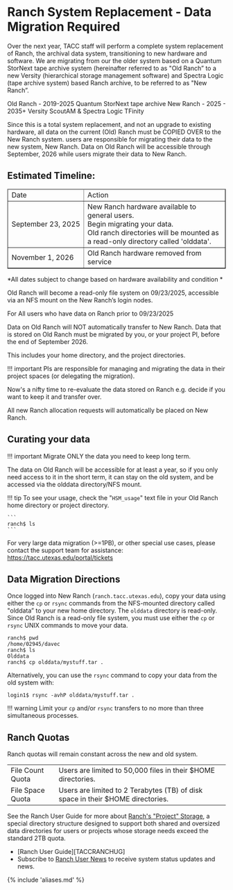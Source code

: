 # Ranch System Replacement - Data Migration Required

Over the next year, TACC staff will perform a complete system replacement of Ranch, the archival data system, transitioning to new hardware and software. We are migrating from our the older system based on a Quantum StorNext tape archive system (hereinafter referred to as "Old Ranch” to a new Versity (hierarchical storage management software) and Spectra Logic (tape archive system) based Ranch archive, to be referred to as "New Ranch”.

Old Ranch - 2019-2025 Quantum StorNext tape archive
New Ranch - 2025 - 2035+ Versity ScoutAM & Spectra Logic TFinity

Since this is a total system replacement, and not an upgrade to existing hardware, all data on the current (Old) Ranch must be COPIED OVER to the New Ranch system.  users are responsible for migrating their data to the new system, New Ranch.  Data on Old Ranch will be accessible through September, 2026 while users migrate their data to New Ranch.  

## Estimated Timeline:  

<table border="1">
<thead><tr><td>Date</td><td>Action</td></tr></thead>
<tr>
<td style="white-space:nowrap">September 23, 2025</td>
<td>New Ranch hardware available to general users. <br>Begin migrating your data.  <br>Old ranch directories will be mounted as a read-only directory called 'olddata'.</td>
</tr>
<tr>
<td style="white-space:nowrap">November 1, 2026</td><td>Old Ranch hardware removed from service </td></tr>
</table>

*All dates subject to change based on hardware availability and condition *

Old Ranch will become a read-only file system on 09/23/2025, accessible via an NFS mount on the New Ranch’s login nodes. 

For All users who have data on Ranch prior to 09/23/2025 

Data on Old Ranch will NOT automatically transfer to New Ranch. Data that is stored on Old Ranch must be migrated by you, or your project PI, before the end of September 2026. 


This includes your home directory, and the project directories.


!!! important 
	PIs are responsible for managing and migrating the data in their project spaces (or delegating the migration).

Now's a nifty time to re-evaluate the data stored on Ranch e.g. decide if you want to keep it and transfer over.

All new Ranch allocation requests will automatically be placed on New Ranch. 

## Curating your data

!!! important 
	Migrate ONLY the data you need to keep long term. 

The data on Old Ranch will be accessible for at least a year, so if you only need access to it in the short term, it can stay on the old system, and be accessed via the olddata directory/NFS mount. 

!!! tip
	To see your usage, check the "`HSM_usage`" text file in your Old Ranch home directory or project directory. 

	```
	ranch$ ls
	```


For very large data migration (>=1PB), or other special use cases, please contact the support team for assistance: https://tacc.utexas.edu/portal/tickets 


## Data Migration Directions

Once logged into New Ranch (`ranch.tacc.utexas.edu`), copy your data using either the `cp` or `rsync` commands from the NFS-mounted directory called "olddata” to your new home directory. The `olddata` directory is read-only. 
Since Old Ranch is a read-only file system, you must use either the `cp` or `rsync` UNIX commands to move your data.

```cmd-line
ranch$ pwd
/home/02945/davec
ranch$ ls
Olddata
ranch$ cp olddata/mystuff.tar .
```

Alternatively, you can use the `rsync` command to copy your data from the old system with: 

```cmd-line
login1$ rsync -avhP olddata/mystuff.tar .
```

 
!!! warning 
	Limit your `cp` and/or `rsync` transfers to no more than three simultaneous processes.  


## Ranch Quotas 

Ranch quotas will remain constant across the new and old system.

<table>
<tr>
<td>File Count Quota</td> <td> Users are limited to 50,000 files in their $HOME directories.
<tr>
<td>File Space Quota</td> <td> Users are limited to 2 Terabytes (TB) of disk space in their $HOME directories. 
</tr>
</table>

See the Ranch User Guide for more about [Ranch's "Project" Storage](https://docs.tacc.utexas.edu/hpc/ranch/#projects), a special directory structure designed to support both shared and oversized data directories for users or projects whose storage needs exceed the standard 2TB quota. 


* [Ranch User Guide][TACCRANCHUG]
* Subscribe to [Ranch User News](https://accounts.tacc.utexas.edu/user_updates) to receive system status updates and news.


{% include 'aliases.md' %}
